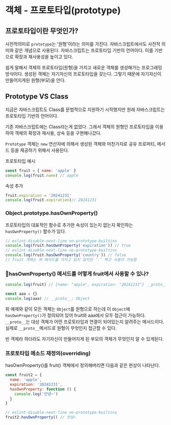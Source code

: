 # 객체 - 프로토타입(prototype)

## 프로토타입이란 무엇인가?

사전적의미로 `prototype`는 '원형'이라는 의미를 가진다. 자바스크립트에서도 사전적 의미와 같은 개념으로 사용된다.
자바스크립트는 프로토타입 기반의 언어이다. 이를 기반으로 확장과 재사용성을 높이고 있다.

쉽게 말해서 객체의 프로토타입(원형)을 가지고 새로운 객체를 생성해가는 프로그래밍 방식이다.
생성된 객체는 자기자신의 프로토타입을 갖는다. 그렇기 때문에 자기자신이 만들어지게된 원형(부모)을 안다.

## Prototype VS Class

지금은 자바스크립트도 Class를 문법적으로 지원하기 시작했지만 원래 자바스크립트는 프로토타입 기반의 언어이다.

기존 자바스크립트에는 Class라는게 없었다.
그래서 객체의 원형인 프로토타입을 이용하여 객체의 확장과 재사용, 상속 등을 구현해나갔다.

`Prototype` 객체는 `new` 연산자에 의해서 생성된 객체와 마찬가지로 공유 프로퍼티, 메서드 등을 제공하기 위해서 사용된다.

프로토타입 예시

```js
const fruit = { name: 'apple' }
console.log(fruit.name) // apple
```

속성 추가

```js
fruit.expiration = '20241231'
console.log(fruit.expiration)// 20241231
```
### Object.prototype.hasOwnProperty()
프로토타입의 대표적인 함수로 추가한 속성이 있는지 없는지 확인하는 `hasOwnProperty()` 함수가 있다.

```js
// eslint-disable-next-line no-prototype-builtins
console.log(fruit.hasOwnProperty('expiration')) // true
// eslint-disable-next-line no-prototype-builtins
console.log(fruit.hasOwnProperty('country')) // false
// fruit 객체는 위 메서드를 가지고 있지 않지만 ‘.’ 찍고 사용이 가능함
```

### 📌hasOwnProperty() 메서드를 어떻게 **fruit**에서 사용할 수 있나?

```js
console.log(fruit) // {name: "apple", expiration: "20241231"} __proto__: Object

const aaa = {}
console.log(aaa) // __proto__: Object
```
위 예제와 같이 모든 객체는 `Object`를 원형으로 하는데 이 `Object`에 `hasOwnProperty()`가 정의되어 있어 fruit와 aaa에서 모두 접근이 가능하다.
`__proto__`는 대상 객체가 어떤 프로토타입과 연결이 되어있는지 알려주는 메서드이다. 실제로 `__proto__`메서드로 원형이 무엇인지 접근할 수 있다.

빈 객체라 하더라도 자기자신이 만들어지게 된 부모의 객체가 무엇인지 알 수 있게된다.

### 프로토타입 메소드 재정의(overriding)
hasOwnProperty()를 fruit() 객체에서 정의해버리면 다음과 같은 현상이 나타난다.

```js
const fruit2 = {
  name: 'apple',
  expiration: '20241231',
  hasOwnProperty: function () {
    console.log('안녕~')
  }
}

// eslint-disable-next-line no-prototype-builtins
fruit2.hasOwnProperty() // 안녕~
```
